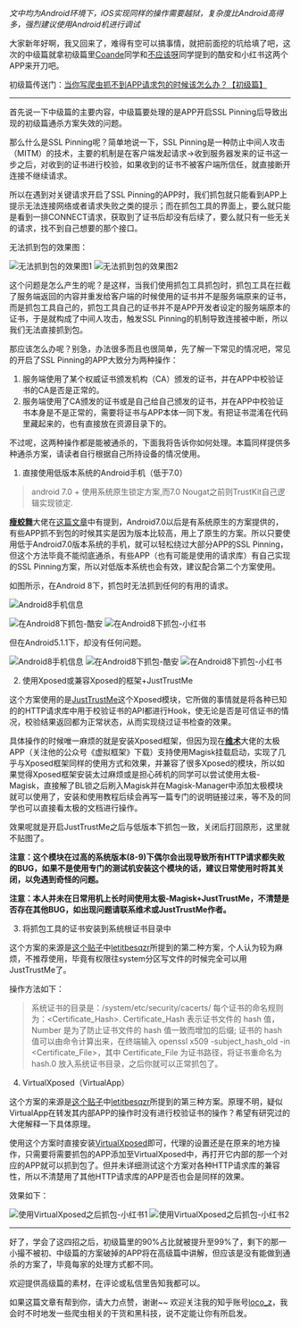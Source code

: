 *文中均为Android环境下，iOS实现同样的操作需要越狱，复杂度比Android高得多，强烈建议使用Android机进行调试*

大家新年好啊，我又回来了，难得有空可以搞事情，就把前面挖的坑给填了吧，这次的中级篇就拿初级篇里[Coande](https://www.zhihu.com/people/Coande)同学和[不应该呀](https://www.zhihu.com/people/wan-yu-chao-70)同学提到的酷安和小红书这两个APP来开刀吧。

初级篇传送门：[当你写爬虫抓不到APP请求包的时候该怎么办？【初级篇】](https://zhuanlan.zhihu.com/p/46433599)

---

首先说一下中级篇的主要内容，中级篇要处理的是APP开启SSL Pinning后导致出现的初级篇通杀方案失效的问题。

那么什么是SSL Pinning呢？简单地说一下，SSL Pinning是一种防止中间人攻击（MITM）的技术，主要的机制是在客户端发起请求->收到服务器发来的证书这一步之后，对收到的证书进行校验，如果收到的证书不被客户端所信任，就直接断开连接不继续请求。

所以在遇到对关键请求开启了SSL Pinning的APP时，我们抓包就只能看到APP上提示无法连接网络或者请求失败之类的提示；而在抓包工具的界面上，要么就只能是看到一排CONNECT请求，获取到了证书后却没有后续了，要么就只有一些无关的请求，找不到自己想要的那个接口。

无法抓到包的效果图：

![无法抓到包的效果图1](https://raw.githubusercontent.com/locoz666/spider-article/master/当你写爬虫抓不到APP请求包的时候该怎么办？【中级篇】/assets/1.png)
![无法抓到包的效果图2](https://raw.githubusercontent.com/locoz666/spider-article/master/当你写爬虫抓不到APP请求包的时候该怎么办？【中级篇】/assets/2.png)

这个问题是怎么产生的呢？是这样，当我们使用抓包工具抓包时，抓包工具在拦截了服务端返回的内容并重发给客户端的时候使用的证书并不是服务端原来的证书，而是抓包工具自己的，抓包工具自己的证书并不是APP开发者设定的服务端原本的证书，于是就构成了中间人攻击，触发SSL Pinning的机制导致连接被中断，所以我们无法直接抓到包。

那应该怎么办呢？别急，办法很多而且也很简单，先了解一下常见的情况吧，常见的开启了SSL Pinning的APP大致分为两种操作：

1. 服务端使用了某个权威证书颁发机构（CA）颁发的证书，并在APP中校验证书的CA是否是正常的。
2. 服务端使用了CA颁发的证书或是自己给自己颁发的证书，并在APP中校验证书本身是不是正常的，需要将证书与APP本体一同下发。有把证书混淆在代码里藏起来的，也有直接放在资源目录下的。

不过呢，这两种操作都是能被通杀的，下面我将告诉你如何处理。本篇同样提供多种通杀方案，请读者自行根据自己所持设备的情况使用。

1. 直接使用低版本系统的Android手机（低于7.0）

> android 7.0 + 使用系统原生锁定方案,而7.0 Nougat之前则TrustKit自己逻辑实现锁定.

[**瘦蛟舞**](https://github.com/WooyunDota)大佬在[这篇文章](https://github.com/WooyunDota/DroidDrops/blob/6b3008bd409d539775b627ab49580035d8524eb0/2018/SSL.Pinning.Practice.md)中有提到，Android7.0以后是有系统原生的方案提供的，有些APP抓不到包的时候其实是因为版本比较高，用上了原生的方案。所以只要使用低于Android7.0版本系统的手机，就可以轻松绕过大部分APP的SSL Pinning，但这个方法毕竟不能彻底通杀，有些APP（也有可能是使用的请求库）有自己实现的SSL Pinning方案，所以对低版本系统也会有效，建议配合第二个方案使用。

如图所示，在Android 8下，抓包时无法抓到任何的有用的请求。

![Android8手机信息](https://raw.githubusercontent.com/locoz666/spider-article/master/当你写爬虫抓不到APP请求包的时候该怎么办？【中级篇】/assets/3.jpg)

![在Android8下抓包-酷安](https://raw.githubusercontent.com/locoz666/spider-article/master/当你写爬虫抓不到APP请求包的时候该怎么办？【中级篇】/assets/4.png)
![在Android8下抓包-小红书](https://raw.githubusercontent.com/locoz666/spider-article/master/当你写爬虫抓不到APP请求包的时候该怎么办？【中级篇】/assets/5.png)

但在Android5.1.1下，却没有任何问题。

![Android8手机信息](https://raw.githubusercontent.com/locoz666/spider-article/master/当你写爬虫抓不到APP请求包的时候该怎么办？【中级篇】/assets/6.jpg)
![在Android8下抓包-酷安](https://raw.githubusercontent.com/locoz666/spider-article/master/当你写爬虫抓不到APP请求包的时候该怎么办？【中级篇】/assets/7.png)
![在Android8下抓包-小红书](https://raw.githubusercontent.com/locoz666/spider-article/master/当你写爬虫抓不到APP请求包的时候该怎么办？【中级篇】/assets/8.png)

2. 使用Xposed或兼容Xposed的框架+JustTrustMe

这个方案使用的是[JustTrustMe](https://github.com/Fuzion24/JustTrustMe)这个Xposed模块，它所做的事情就是将各种已知的的HTTP请求库中用于校验证书的API都进行Hook，使无论是否是可信证书的情况，校验结果返回都为正常状态，从而实现绕过证书检查的效果。

具体操作的时候唯一麻烦的就是安装Xposed框架，但因为现在[**维术**](https://github.com/tiann)大佬的太极APP（关注他的公众号《虚拟框架》下载）支持使用Magisk挂载启动，实现了几乎与Xposed框架同样的使用方式和效果，并兼容了很多Xposed的模块，所以如果觉得Xposed框架安装太过麻烦或是担心砖机的同学可以尝试使用太极-Magisk，直接解了BL锁之后刷入Magisk并在Magisk-Manager中添加太极模块就可以使用了，安装和使用教程后续会再写一篇专门的说明链接过来，等不及的同学也可以直接看太极的文档进行操作。

效果呢就是开启JustTrustMe之后与低版本下抓包一致，关闭后打回原形，这里就不贴图了。

**注意：这个模块在过高的系统版本(8-9)下偶尔会出现导致所有HTTP请求都失败的BUG，如果不是使用专门的测试机安装这个模块的话，建议日常使用时将其关闭，以免遇到奇怪的问题。**

**注意：本人并未在日常用机上长时间使用太极-Magisk+JustTrustMe，不清楚是否存在其他BUG，如出现问题请联系维术或JustTrustMe作者。**

3. 将抓包工具的证书安装到系统根证书目录中

这个方案的来源是[这个贴子](https://www.v2ex.com/t/528852)中[letitbesqzr](https://www.v2ex.com/member/letitbesqzr)所提到的第二种方案，个人认为较为麻烦，不推荐使用，毕竟有权限往system分区写文件的时候完全可以用JustTrustMe了。

操作方法如下：

> 系统证书的目录是：/system/etc/security/cacerts/
> 每个证书的命名规则为：<Certificate_Hash>.<Number>
> Certificate_Hash 表示证书文件的 hash 值，Number 是为了防止证书文件的 hash 值一致而增加的后缀;
> 证书的 hash 值可以由命令计算出来，在终端输入 openssl x509 -subject_hash_old -in <Certificate_File>，其中 Certificate_File 为证书路径，将证书重命名为 hash.0 放入系统证书目录，之后你就可以正常抓包了。

4. VirtualXposed（VirtualApp）

这个方案的来源是[这个贴子](https://www.v2ex.com/t/528852)中[letitbesqzr](https://www.v2ex.com/member/letitbesqzr)所提到的第三种方案。原理不明，疑似VirtualApp在转发其内部APP的操作时没有进行校验证书的操作？希望有研究过的大佬解释一下具体原理。

使用这个方案时直接安装[VirtualXposed](https://github.com/android-hacker/VirtualXposed)即可，代理的设置还是在原来的地方操作，只需要将需要抓包的APP添加至VirtualXposed中，再打开它内部的那一个对应的APP就可以抓到包了。但并未详细测试这个方案对各种HTTP请求库的兼容性，所以不清楚用了其他HTTP请求库的APP是否也会是同样的效果。

效果如下：

![使用VirtualXposed之后抓包-小红书1](https://raw.githubusercontent.com/locoz666/spider-article/master/当你写爬虫抓不到APP请求包的时候该怎么办？【中级篇】/assets/9.png)
![使用VirtualXposed之后抓包-小红书2](https://raw.githubusercontent.com/locoz666/spider-article/master/当你写爬虫抓不到APP请求包的时候该怎么办？【中级篇】/assets/10.png)

---

好了，学会了这四招之后，初级篇里的90%占比就被提升至99%了，剩下的那一小撮不被初、中级篇的方案破掉的APP将在高级篇中讲解，但应该是没有能做到通杀的方案了，毕竟每家的处理方式都不同。

欢迎提供高级篇的素材，在评论或私信里告知我都可以。

如果这篇文章有帮到你，请大力点赞，谢谢~~ 欢迎关注我的知乎账号[loco_z](https://www.zhihu.com/people/loco_z)，我会时不时地发一些爬虫相关的干货和黑科技，说不定能让你有所启发。